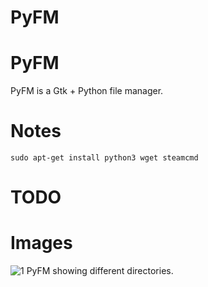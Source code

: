 # PyFM

# PyFM
PyFM is a Gtk + Python file manager.

# Notes
```sudo apt-get install python3 wget steamcmd```

# TODO
<ul>
</ul>

# Images
![1 PyFM showing different directories. ](images/pic1.png)
